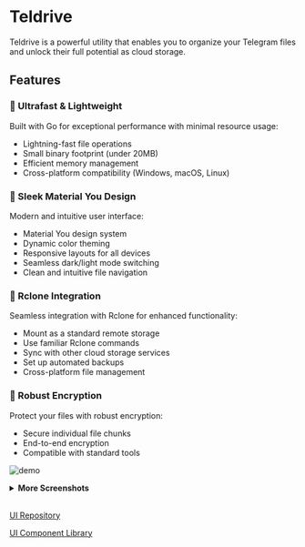 # Teldrive

Teldrive is a powerful utility that enables you to organize your Telegram files and unlock their full potential as cloud storage.

## Features

### 🚀 Ultrafast & Lightweight
Built with Go for exceptional performance with minimal resource usage:
- Lightning-fast file operations
- Small binary footprint (under 20MB)
- Efficient memory management
- Cross-platform compatibility (Windows, macOS, Linux)

### 🎨 Sleek Material You Design
Modern and intuitive user interface:
- Material You design system
- Dynamic color theming
- Responsive layouts for all devices
- Seamless dark/light mode switching
- Clean and intuitive file navigation

### 🔄 Rclone Integration
Seamless integration with Rclone for enhanced functionality:
- Mount as a standard remote storage
- Use familiar Rclone commands
- Sync with other cloud storage services
- Set up automated backups
- Cross-platform file management

### 🔐 Robust Encryption
Protect your files with robust encryption:
- Secure individual file chunks
- End-to-end encryption
- Compatible with standard tools

![demo](/images/demo1.png)

<details>
<summary><b>More Screenshots</b></summary>

![File listing and management](/images/demo2.png)
![Mobile responsive interface](/images/demo3.png)
![Settings panel](/images/demo6.png)
![Media preview capabilities](/images/demo8.png)
![Dark mode interface](/images/demo7.png)
![File sharing options](/images/demo4.png)
</details>

<br>

[UI Repository](https://github.com/tgdrive/teldrive-ui)

[UI Component Library](https://github.com/divyam234/tw-material)
